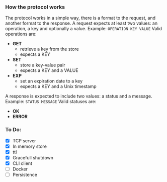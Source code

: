 ### How the protocol works

The protocol works in a simple way, there is a format to the request, and another format to the response.
A request expects at least two values: an operation, a key and optionally a value. Example: `OPERATION KEY VALUE`
Valid operations are:
  - **GET**
    - retrieve a key from the store
    - expects a KEY
  - **SET**
    - store a key-value pair
    - expects a KEY and a VALUE
  - **EXP**
    - set an expiration date to a key
    - expects a KEY and a Unix timestamp

A response is expected to include two values: a status and a message. Example: `STATUS MESSAGE`
Valid statuses are:
  - **OK**
  - **ERROR**

### To Do:

- [x] TCP server
- [x] In memory store
- [x] ttl
- [x] Gracefull shutdown
- [x] CLI client
- [ ] Docker
- [ ] Persistence
